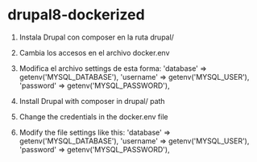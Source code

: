 # drupal8-dockerized

1. Instala Drupal con composer en la ruta drupal/
2. Cambia los accesos en el archivo docker.env
3. Modifica el archivo settings de esta forma:
  'database' => getenv('MYSQL_DATABASE'),
  'username' => getenv('MYSQL_USER'),
  'password' => getenv('MYSQL_PASSWORD'),

1. Install Drupal with composer in drupal/ path
2. Change the credentials in the docker.env file
3. Modify the file settings like this:
  'database' => getenv('MYSQL_DATABASE'),
  'username' => getenv('MYSQL_USER'),
  'password' => getenv('MYSQL_PASSWORD'),